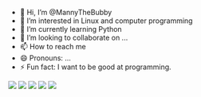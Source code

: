 - 👋 Hi, I’m @MannyTheBubby
- 👀 I’m interested in Linux and computer programming
- 🌱 I’m currently learning Python
- 💞️ I’m looking to collaborate on ...
- 📫 How to reach me 
- 😄 Pronouns: ...
- ⚡ Fun fact: I want to be good at programming.

<!---
MannyTheBubby/MannyTheBubby is a ✨ special ✨ repository because its `README.md` (this file) appears on your GitHub profile.
You can click the Preview link to take a look at your changes.
--->
[![](https://raw.githubusercontent.com/MannyTheBubby/MannyTheBubby/master/profile-summary-card-output/blue_green/0-profile-details.svg)](https://github.com/vn7n24fzkq/github-profile-summary-cards) [![](https://raw.githubusercontent.com/MannyTheBubby/MannyTheBubby/master/profile-summary-card-output/blue_green/1-repos-per-language.svg)](https://github.com/vn7n24fzkq/github-profile-summary-cards) [![](https://raw.githubusercontent.com/MannyTheBubby/MannyTheBubby/master/profile-summary-card-output/blue_green/2-most-commit-language.svg)](https://github.com/vn7n24fzkq/github-profile-summary-cards) [![](https://raw.githubusercontent.com/MannyTheBubby/MannyTheBubby/master/profile-summary-card-output/blue_green/3-stats.svg)](https://github.com/vn7n24fzkq/github-profile-summary-cards) [![](https://raw.githubusercontent.com/MannyTheBubby/MannyTheBubby/master/profile-summary-card-output/blue_green/4-productive-time.svg)](https://github.com/vn7n24fzkq/github-profile-summary-cards)
